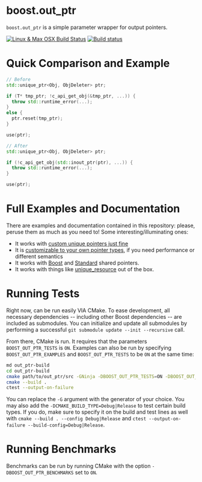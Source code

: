 # boost.out_ptr

`boost.out_ptr` is a simple parameter wrapper for output pointers.

[![Linux & Max OSX Build Status](https://travis-ci.org/ThePhD/out_ptr.svg?branch=master)](https://travis-ci.org/ThePhD/out_ptr)
[![Build status](https://ci.appveyor.com/api/projects/status/aj895ac668xa8jo0?svg=true)](https://ci.appveyor.com/project/ThePhD/out-ptr)


# Quick Comparison and Example

```cpp
// Before
std::unique_ptr<Obj, ObjDeleter> ptr;

if (T* tmp_ptr; !c_api_get_obj(&tmp_ptr, ...)) {
  throw std::runtime_error(...);
}
else {
  ptr.reset(tmp_ptr);
}

use(ptr);
```

```cpp
// After
std::unique_ptr<Obj, ObjDeleter> ptr;

if (!c_api_get_obj(std::inout_ptr(ptr), ...)) {
  throw std::runtime_error(...);
}

use(ptr);
```


# Full Examples and Documentation

There are examples and documentation contained in this repository: please, peruse them as much as you need to! Some interesting/illuminating ones:

- It works with [custom unique pointers just fine](examples/source/std.custom_unique_ptr.cpp)
- It is [customizable to your own pointer types](examples/source/custom.handle.cpp), if you need performance or different semantics
- It works with [Boost](examples/source/boost.shared_ptr.cpp) and [Standard](examples/source/std.shared_ptr.cpp) shared pointers.
- It works with things like [unique_resource](https://github.com/okdshin/unique_resource) out of the box.


# Running Tests

Right now, can be run easily VIA CMake. To ease development, all necessary dependencies -- including other Boost dependencies -- are included as submodules. You can initialize and update all submodules by performing a successful `git submodule update --init --recursive` call.

From there, CMake is run. It requires that the parameters `BOOST_OUT_PTR_TESTS` is `ON`. Examples can also be run by specifying `BOOST_OUT_PTR_EXAMPLES` and `BOOST_OUT_PTR_TESTS` to be `ON` at the same time:

```bash
md out_ptr-build
cd out_ptr-build
cmake path/to/out_ptr/src -GNinja -DBOOST_OUT_PTR_TESTS=ON -DBOOST_OUT_PTR_EXAMPLES=ON
cmake --build .
ctest --output-on-failure
```

You can replace the `-G` argument with the generator of your choice. You may also add the `-DCMAKE_BUILD_TYPE=Debug|Release` to test certain build types. If you do, make sure to specify it on the build and test lines as well with `cmake --build . --config Debug|Release` and `ctest --output-on-failure --build-config=Debug|Release`.


# Running Benchmarks

Benchmarks can be run by running CMake with the option `-DBOOST_OUT_PTR_BENCHMARKS` set to `ON`.
